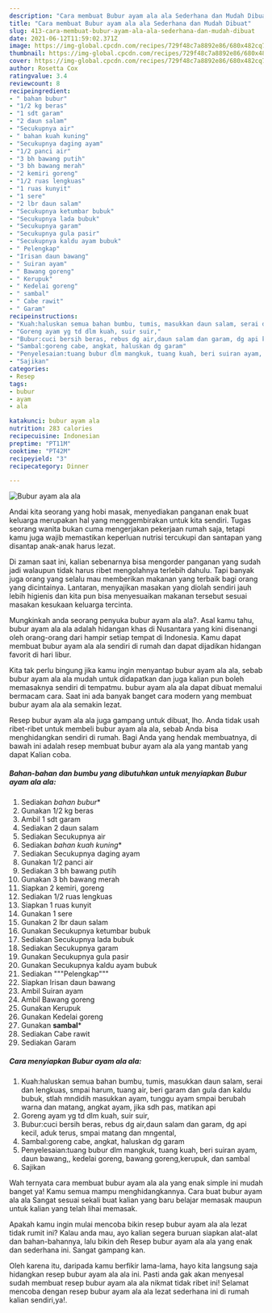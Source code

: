 ```yaml
---
description: "Cara membuat Bubur ayam ala ala Sederhana dan Mudah Dibuat"
title: "Cara membuat Bubur ayam ala ala Sederhana dan Mudah Dibuat"
slug: 413-cara-membuat-bubur-ayam-ala-ala-sederhana-dan-mudah-dibuat
date: 2021-06-12T11:59:02.371Z
image: https://img-global.cpcdn.com/recipes/729f48c7a8892e86/680x482cq70/bubur-ayam-ala-ala-foto-resep-utama.jpg
thumbnail: https://img-global.cpcdn.com/recipes/729f48c7a8892e86/680x482cq70/bubur-ayam-ala-ala-foto-resep-utama.jpg
cover: https://img-global.cpcdn.com/recipes/729f48c7a8892e86/680x482cq70/bubur-ayam-ala-ala-foto-resep-utama.jpg
author: Rosetta Cox
ratingvalue: 3.4
reviewcount: 8
recipeingredient:
- " bahan bubur"
- "1/2 kg beras"
- "1 sdt garam"
- "2 daun salam"
- "Secukupnya air"
- " bahan kuah kuning"
- "Secukupnya daging ayam"
- "1/2 panci air"
- "3 bh bawang putih"
- "3 bh bawang merah"
- "2 kemiri goreng"
- "1/2 ruas lengkuas"
- "1 ruas kunyit"
- "1 sere"
- "2 lbr daun salam"
- "Secukupnya ketumbar bubuk"
- "Secukupnya lada bubuk"
- "Secukupnya garam"
- "Secukupnya gula pasir"
- "Secukupnya kaldu ayam bubuk"
- " Pelengkap"
- "Irisan daun bawang"
- " Suiran ayam"
- " Bawang goreng"
- " Kerupuk"
- " Kedelai goreng"
- " sambal"
- " Cabe rawit"
- " Garam"
recipeinstructions:
- "Kuah:haluskan semua bahan bumbu, tumis, masukkan daun salam, serai dan lengkuas, smpai harum, tuang air, beri garam dan gula dan kaldu bubuk, stlah mndidih masukkan ayam, tunggu ayam smpai berubah warna dan matang, angkat ayam, jika sdh pas, matikan api"
- "Goreng ayam yg td dlm kuah, suir suir,"
- "Bubur:cuci bersih beras, rebus dg air,daun salam dan garam, dg api kecil, aduk terus, smpai matang dan mngental,"
- "Sambal:goreng cabe, angkat, haluskan dg garam"
- "Penyelesaian:tuang bubur dlm mangkuk, tuang kuah, beri suiran ayam, daun bawang,, kedelai goreng, bawang goreng,kerupuk, dan sambal"
- "Sajikan"
categories:
- Resep
tags:
- bubur
- ayam
- ala

katakunci: bubur ayam ala 
nutrition: 283 calories
recipecuisine: Indonesian
preptime: "PT11M"
cooktime: "PT42M"
recipeyield: "3"
recipecategory: Dinner

---
```



![Bubur ayam ala ala](https://img-global.cpcdn.com/recipes/729f48c7a8892e86/680x482cq70/bubur-ayam-ala-ala-foto-resep-utama.jpg)

Andai kita seorang yang hobi masak, menyediakan panganan enak buat keluarga merupakan hal yang menggembirakan untuk kita sendiri. Tugas seorang  wanita bukan cuma mengerjakan pekerjaan rumah saja, tetapi kamu juga wajib memastikan keperluan nutrisi tercukupi dan santapan yang disantap anak-anak harus lezat.

Di zaman  saat ini, kalian sebenarnya bisa mengorder panganan yang sudah jadi walaupun tidak harus ribet mengolahnya terlebih dahulu. Tapi banyak juga orang yang selalu mau memberikan makanan yang terbaik bagi orang yang dicintainya. Lantaran, menyajikan masakan yang diolah sendiri jauh lebih higienis dan kita pun bisa menyesuaikan makanan tersebut sesuai masakan kesukaan keluarga tercinta. 



Mungkinkah anda seorang penyuka bubur ayam ala ala?. Asal kamu tahu, bubur ayam ala ala adalah hidangan khas di Nusantara yang kini disenangi oleh orang-orang dari hampir setiap tempat di Indonesia. Kamu dapat membuat bubur ayam ala ala sendiri di rumah dan dapat dijadikan hidangan favorit di hari libur.

Kita tak perlu bingung jika kamu ingin menyantap bubur ayam ala ala, sebab bubur ayam ala ala mudah untuk didapatkan dan juga kalian pun boleh memasaknya sendiri di tempatmu. bubur ayam ala ala dapat dibuat memalui bermacam cara. Saat ini ada banyak banget cara modern yang membuat bubur ayam ala ala semakin lezat.

Resep bubur ayam ala ala juga gampang untuk dibuat, lho. Anda tidak usah ribet-ribet untuk membeli bubur ayam ala ala, sebab Anda bisa menghidangkan sendiri di rumah. Bagi Anda yang hendak membuatnya, di bawah ini adalah resep membuat bubur ayam ala ala yang mantab yang dapat Kalian coba.

<!--inarticleads1-->

##### Bahan-bahan dan bumbu yang dibutuhkan untuk menyiapkan Bubur ayam ala ala:

1. Sediakan  *bahan bubur**
1. Gunakan 1/2 kg beras
1. Ambil 1 sdt garam
1. Sediakan 2 daun salam
1. Sediakan Secukupnya air
1. Sediakan  *bahan kuah kuning**
1. Sediakan Secukupnya daging ayam
1. Gunakan 1/2 panci air
1. Sediakan 3 bh bawang putih
1. Gunakan 3 bh bawang merah
1. Siapkan 2 kemiri, goreng
1. Sediakan 1/2 ruas lengkuas
1. Siapkan 1 ruas kunyit
1. Gunakan 1 sere
1. Gunakan 2 lbr daun salam
1. Gunakan Secukupnya ketumbar bubuk
1. Sediakan Secukupnya lada bubuk
1. Sediakan Secukupnya garam
1. Gunakan Secukupnya gula pasir
1. Gunakan Secukupnya kaldu ayam bubuk
1. Sediakan  &#34;&#34;&#34;Pelengkap&#34;&#34;&#34;
1. Siapkan Irisan daun bawang
1. Ambil  Suiran ayam
1. Ambil  Bawang goreng
1. Gunakan  Kerupuk
1. Gunakan  Kedelai goreng
1. Gunakan  **sambal***
1. Sediakan  Cabe rawit
1. Sediakan  Garam




<!--inarticleads2-->

##### Cara menyiapkan Bubur ayam ala ala:

1. Kuah:haluskan semua bahan bumbu, tumis, masukkan daun salam, serai dan lengkuas, smpai harum, tuang air, beri garam dan gula dan kaldu bubuk, stlah mndidih masukkan ayam, tunggu ayam smpai berubah warna dan matang, angkat ayam, jika sdh pas, matikan api
1. Goreng ayam yg td dlm kuah, suir suir,
1. Bubur:cuci bersih beras, rebus dg air,daun salam dan garam, dg api kecil, aduk terus, smpai matang dan mngental,
1. Sambal:goreng cabe, angkat, haluskan dg garam
1. Penyelesaian:tuang bubur dlm mangkuk, tuang kuah, beri suiran ayam, daun bawang,, kedelai goreng, bawang goreng,kerupuk, dan sambal
1. Sajikan




Wah ternyata cara membuat bubur ayam ala ala yang enak simple ini mudah banget ya! Kamu semua mampu menghidangkannya. Cara buat bubur ayam ala ala Sangat sesuai sekali buat kalian yang baru belajar memasak maupun untuk kalian yang telah lihai memasak.

Apakah kamu ingin mulai mencoba bikin resep bubur ayam ala ala lezat tidak rumit ini? Kalau anda mau, ayo kalian segera buruan siapkan alat-alat dan bahan-bahannya, lalu bikin deh Resep bubur ayam ala ala yang enak dan sederhana ini. Sangat gampang kan. 

Oleh karena itu, daripada kamu berfikir lama-lama, hayo kita langsung saja hidangkan resep bubur ayam ala ala ini. Pasti anda gak akan menyesal sudah membuat resep bubur ayam ala ala nikmat tidak ribet ini! Selamat mencoba dengan resep bubur ayam ala ala lezat sederhana ini di rumah kalian sendiri,ya!.

